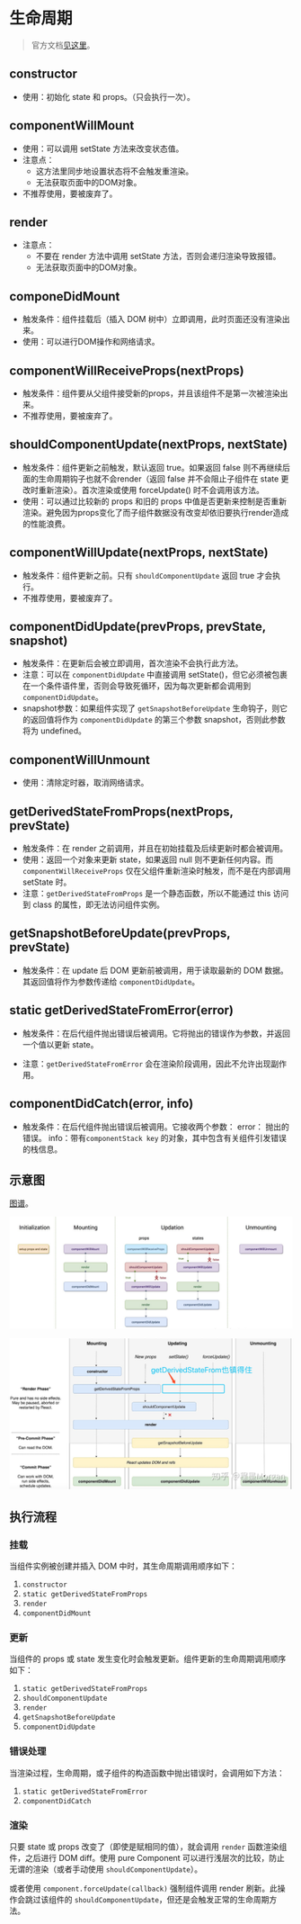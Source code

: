 # 生命周期

> 官方文档[见这里](https://zh-hans.reactjs.org/docs/react-component.html#commonly-used-lifecycle-methods)。

## constructor
  - 使用：初始化 state 和 props。（只会执行一次）。

## componentWillMount 
  - 使用：可以调用 setState 方法来改变状态值。
  - 注意点：
    - 这方法里同步地设置状态将不会触发重渲染。
    - 无法获取页面中的DOM对象。
  - 不推荐使用，要被废弃了。

## render
  - 注意点：
    - 不要在 render 方法中调用 setState 方法，否则会递归渲染导致报错。
    - 无法获取页面中的DOM对象。

## componeDidMount
  - 触发条件：组件挂载后（插入 DOM 树中）立即调用，此时页面还没有渲染出来。
  - 使用：可以进行DOM操作和网络请求。
                        
## componentWillReceiveProps(nextProps)
  - 触发条件：组件要从父组件接受新的props，并且该组件不是第一次被渲染出来。
  - 不推荐使用，要被废弃了。

## shouldComponentUpdate(nextProps, nextState)
  - 触发条件：组件更新之前触发，默认返回 true。如果返回 false 则不再继续后面的生命周期钩子也就不会render（返回 false 并不会阻止子组件在 state 更改时重新渲染）。首次渲染或使用 forceUpdate() 时不会调用该方法。
  - 使用：可以通过比较新的 props 和旧的 props 中值是否更新来控制是否重新渲染。避免因为props变化了而子组件数据没有改变却依旧要执行render造成的性能浪费。

## componentWillUpdate(nextProps, nextState)
  - 触发条件：组件更新之前。只有 `shouldComponentUpdate` 返回 true 才会执行。
  - 不推荐使用，要被废弃了。

## componentDidUpdate(prevProps, prevState, snapshot)
  - 触发条件：在更新后会被立即调用，首次渲染不会执行此方法。
  - 注意：可以在 `componentDidUpdate` 中直接调用 setState()，但它必须被包裹在一个条件语件里，否则会导致死循环，因为每次更新都会调用到 `componentDidUpdate`。
  - snapshot参数：如果组件实现了 `getSnapshotBeforeUpdate` 生命钩子，则它的返回值将作为 `componentDidUpdate` 的第三个参数 snapshot，否则此参数将为 undefined。

## componentWillUnmount
  - 使用：清除定时器，取消网络请求。


## getDerivedStateFromProps(nextProps, prevState)

- 触发条件：在 render 之前调用，并且在初始挂载及后续更新时都会被调用。
- 使用：返回一个对象来更新 state，如果返回 null 则不更新任何内容。而 `componentWillReceiveProps` 仅在父组件重新渲染时触发，而不是在内部调用 setState 时。
- 注意：`getDerivedStateFromProps` 是一个静态函数，所以不能通过 this 访问到 class 的属性，即无法访问组件实例。


## getSnapshotBeforeUpdate(prevProps, prevState)

- 触发条件：在 update 后 DOM 更新前被调用，用于读取最新的 DOM 数据。其返回值将作为参数传递给 `componentDidUpdate`。


## static getDerivedStateFromError(error)

- 触发条件：在后代组件抛出错误后被调用。它将抛出的错误作为参数，并返回一个值以更新 state。

- 注意：`getDerivedStateFromError` 会在渲染阶段调用，因此不允许出现副作用。


## componentDidCatch(error, info)

- 触发条件：在后代组件抛出错误后被调用。它接收两个参数：
  error： 抛出的错误。
  info：带有`componentStack key` 的对象，其中包含有关组件引发错误的栈信息。

## 示意图

[图谱](http://projects.wojtekmaj.pl/react-lifecycle-methods-diagram/)。

![](./images/1.png)

![](./images/2.png)


## 执行流程

### 挂载

当组件实例被创建并插入 DOM 中时，其生命周期调用顺序如下：

1. `constructor`
2. `static getDerivedStateFromProps`
3. `render`
4. `componentDidMount`

### 更新

当组件的 props 或 state 发生变化时会触发更新。组件更新的生命周期调用顺序如下：

1. `static getDerivedStateFromProps`
2. `shouldComponentUpdate`
3. `render`
4. `getSnapshotBeforeUpdate`
5. `componentDidUpdate`

### 错误处理

当渲染过程，生命周期，或子组件的构造函数中抛出错误时，会调用如下方法：

1. `static getDerivedStateFromError`
2. `componentDidCatch`

### 渲染

只要 state 或 props 改变了（即使是赋相同的值），就会调用 `render` 函数渲染组件，之后进行 DOM diff。使用 pure Component 可以进行浅层次的比较，防止无谓的渲染（或者手动使用 `shouldComponentUpdate`）。

或者使用 `component.forceUpdate(callback)` 强制组件调用 render 刷新。此操作会跳过该组件的 `shouldComponentUpdate`，但还是会触发正常的生命周期方法。

